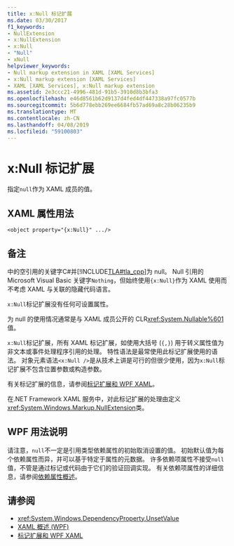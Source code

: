 ```yaml
---
title: x:Null 标记扩展
ms.date: 03/30/2017
f1_keywords:
- NullExtension
- x:NullExtension
- x:Null
- "Null"
- xNull
helpviewer_keywords:
- Null markup extension in XAML [XAML Services]
- x:Null markup extension [XAML Services]
- XAML [XAML Services], x:Null markup extension
ms.assetid: 2e3ccc21-4996-481d-91b5-3910d8b3bfa3
ms.openlocfilehash: e46d8561b62d9137d4fed4df447338a97fc0577b
ms.sourcegitcommit: 5b6d778ebb269ee6684fb57ad69a8c28b06235b9
ms.translationtype: MT
ms.contentlocale: zh-CN
ms.lasthandoff: 04/08/2019
ms.locfileid: "59100803"
---
```

# <a name="xnull-markup-extension"></a>x:Null 标记扩展
指定`null`作为 XAML 成员的值。  
  
## <a name="xaml-attribute-usage"></a>XAML 属性用法  
  
```xaml  
<object property="{x:Null}" .../>  
```  
  
## <a name="remarks"></a>备注  
 中的空引用的关键字C#并[!INCLUDE[TLA#tla_cpp](../../../includes/tlasharptla-cpp-md.md)]为 null。 Null 引用的 Microsoft Visual Basic 关键字`Nothing`，但始终使用`{x:Null}`作为 XAML 使用而不考虑 XAML 与关联的隐藏代码语言。  
  
 `x:Null`标记扩展没有任何可设置属性。  
  
 为 null 的使用情况通常是与 XAML 成员公开的 CLR<xref:System.Nullable%601>值。  
  
 `x:Null`标记扩展，所有 XAML 标记扩展，如使用大括号 (`{,}`) 用于转义属性值为非文本或事件处理程序引用的处理。 特性语法是最常使用此标记扩展使用的语法。 对象元素语法`<x:Null />`是从技术上讲是可行的但很少使用，因为`x:Null`标记扩展不包含位置参数或构造参数。  
  
 有关标记扩展的信息，请参阅[标记扩展和 WPF XAML](../wpf/advanced/markup-extensions-and-wpf-xaml.md)。  
  
 在.NET Framework XAML 服务中，对此标记扩展的处理由定义<xref:System.Windows.Markup.NullExtension>类。  
  
## <a name="wpf-usage-notes"></a>WPF 用法说明  
 请注意，`null`不一定是引用类型依赖属性的初始取消设置的值。 初始默认值为每个依赖属性而异，并可以基于特定于属性的元数据。 许多依赖项属性不接受`null`值，不管是通过标记或代码由于它们的验证回调实现。 有关依赖项属性的详细信息，请参阅[依赖属性概述](../wpf/advanced/dependency-properties-overview.md)。  
  
## <a name="see-also"></a>请参阅

- <xref:System.Windows.DependencyProperty.UnsetValue>
- [XAML 概述 (WPF)](../wpf/advanced/xaml-overview-wpf.md)
- [标记扩展和 WPF XAML](../wpf/advanced/markup-extensions-and-wpf-xaml.md)
